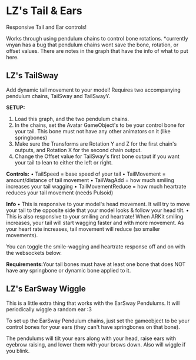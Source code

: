 # LZ's Tail & Ears

Responsive Tail and Ear controls!

Works through using pendulum chains to control bone rotations.
*currently vnyan has a bug that pendulum chains wont save the bone, rotation, or offset values. There are notes in the graph that have the info of what to put here.


## LZ's TailSway

Add dynamic tail movement to your model!
Requires two accompanying pendulum chains, TailSway and TailSwayY.

<b>SETUP:</b>
1. Load this graph, and the two pendulum chains.
2. In the chains, set the Avatar GameObject's to be your control bone for your tail. This bone must not have any other animators on it (like springbones)
3. Make sure the Transforms are Rotation Y and Z for the first chain's outputs, and Rotation X for the second chain output.
4. Change the Offset value for TailSway's first bone output if you want your tail to lean to either the left or right.

<b>Controls:</b>
• TailSpeed = base speed of your tail 
• TailMovement = amount/distance of tail movement
• TailWagAdd = how much smiling increases your tail wagging
• TailMovementReduce = how much heartrate reduces your tail movement (needs Pulsoid)

<b>Info</b>
• This is responsive to your model's head movement. It will try to move your tail to the opposite side that your model looks & follow your head tilt.
• This is also responsive to your smiling and heartrate! When ARKit smiling increases, your tail will start wagging faster and with more movement. As your heart rate increases, tail movement will reduce (so smaller movements).

You can toggle the smile-wagging and heartrate response off and on with the websockets below.

<b>Requirements:</b>Your tail bones must have at least one bone that does NOT have any springbone or dynamic bone applied to it.

## LZ's EarSway Wiggle 

This is a little extra thing that works with the EarSway Pendulums. It will periodically wiggle a random ear :3

To set up the EarSway Pendulum chains, just set the gameobject to be your control bones for your ears (they can't have springbones on that bone). 

The pendulums will tilt your ears along with your head, raise ears with eyebrow raising, and lower them with your brows down. Also will wiggle if you blink.